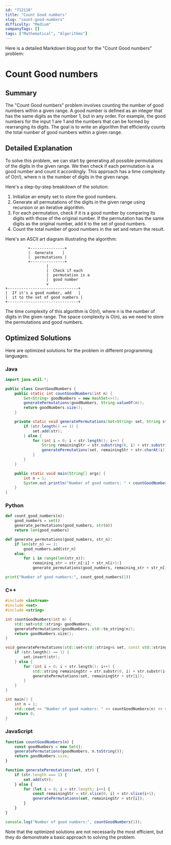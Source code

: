 ```yaml
---
id: "712118"
title: "Count Good numbers"
slug: "count-good-numbers"
difficulty: "Medium"
companyTags: []
tags: ["Mathematical", "Algorithms"]
---
```


Here is a detailed Markdown blog post for the "Count Good numbers" problem:

# Count Good numbers
## Summary

The "Count Good numbers" problem involves counting the number of good numbers within a given range. A good number is defined as an integer that has the same digits as the number 1, but in any order. For example, the good numbers for the input 1 are 1 and the numbers that can be formed by rearranging its digits. The goal is to write an algorithm that efficiently counts the total number of good numbers within a given range.

## Detailed Explanation

To solve this problem, we can start by generating all possible permutations of the digits in the given range. We then check if each permutation is a good number and count it accordingly. This approach has a time complexity of O(n!), where n is the number of digits in the given range.

Here's a step-by-step breakdown of the solution:

1. Initialize an empty set to store the good numbers.
2. Generate all permutations of the digits in the given range using recursion or an iterative algorithm.
3. For each permutation, check if it is a good number by comparing its digits with those of the original number. If the permutation has the same digits as the original number, add it to the set of good numbers.
4. Count the total number of good numbers in the set and return the result.

Here's an ASCII art diagram illustrating the algorithm:
```
          +---------------+
          |  Generate    |
          |  permutations |
          +---------------+
                  |
                  |  Check if each
                  |  permutation is a
                  |  good number
                  v
+-------------------------------+
|  If it's a good number, add   |
|  it to the set of good numbers |
+-------------------------------+
```
The time complexity of this algorithm is O(n!), where n is the number of digits in the given range. The space complexity is O(n), as we need to store the permutations and good numbers.

## Optimized Solutions

Here are optimized solutions for the problem in different programming languages:

### Java
```java
import java.util.*;

public class CountGoodNumbers {
    public static int countGoodNumbers(int n) {
        Set<String> goodNumbers = new HashSet<>();
        generatePermutations(goodNumbers, String.valueOf(n));
        return goodNumbers.size();
    }

    private static void generatePermutations(Set<String> set, String str) {
        if (str.length() == 1) {
            set.add(str);
        } else {
            for (int i = 0; i < str.length(); i++) {
                String remainingStr = str.substring(0, i) + str.substring(i + 1);
                generatePermutations(set, remainingStr + str.charAt(i));
            }
        }
    }

    public static void main(String[] args) {
        int n = 1;
        System.out.println("Number of good numbers: " + countGoodNumbers(n));
    }
}
```

### Python
```python
def count_good_numbers(n):
    good_numbers = set()
    generate_permutations(good_numbers, str(n))
    return len(good_numbers)

def generate_permutations(good_numbers, str_n):
    if len(str_n) == 1:
        good_numbers.add(str_n)
    else:
        for i in range(len(str_n)):
            remaining_str = str_n[:i] + str_n[i+1:]
            generate_permutations(good_numbers, remaining_str + str_n[i])

print("Number of good numbers:", count_good_numbers(1))
```

### C++
```cpp
#include <iostream>
#include <set>
#include <string>

int countGoodNumbers(int n) {
    std::set<std::string> goodNumbers;
    generatePermutations(goodNumbers, std::to_string(n));
    return goodNumbers.size();
}

void generatePermutations(std::set<std::string>& set, const std::string& str) {
    if (str.length() == 1) {
        set.insert(str);
    } else {
        for (int i = 0; i < str.length(); i++) {
            std::string remainingStr = str.substr(0, i) + str.substr(i+1);
            generatePermutations(set, remainingStr + str[i]);
        }
    }
}

int main() {
    int n = 1;
    std::cout << "Number of good numbers: " << countGoodNumbers(n) << std::endl;
    return 0;
}
```

### JavaScript
```javascript
function countGoodNumbers(n) {
    const goodNumbers = new Set();
    generatePermutations(goodNumbers, n.toString());
    return goodNumbers.size;
}

function generatePermutations(set, str) {
    if (str.length === 1) {
        set.add(str);
    } else {
        for (let i = 0; i < str.length; i++) {
            const remainingStr = str.slice(0, i) + str.slice(i+1);
            generatePermutations(set, remainingStr + str[i]);
        }
    }
}

console.log("Number of good numbers:", countGoodNumbers(1));
```

Note that the optimized solutions are not necessarily the most efficient, but they do demonstrate a basic approach to solving the problem.